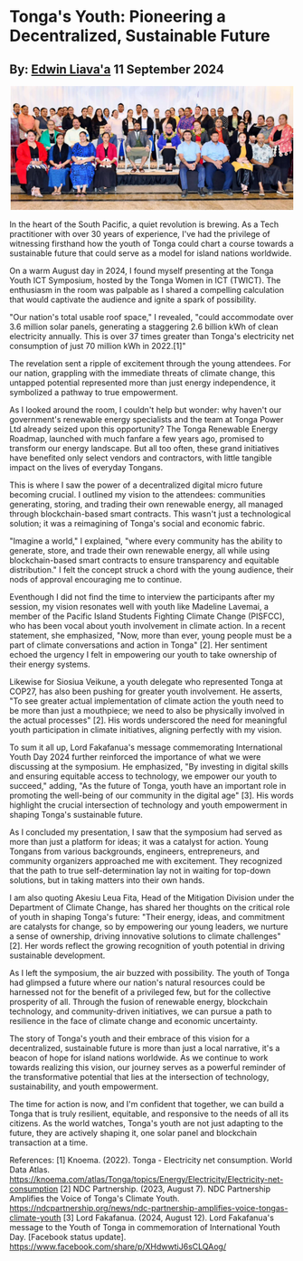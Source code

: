 # Tonga's Youth: Pioneering a Decentralized, Sustainable Future
## By: [Edwin Liava'a](https://github.com/EdwinLiavaa) 11 September 2024

<p align="center">
 <img width="500" src="https://github.com/EdwinLiavaa/liavaa.space/blob/main/blog/20240911/pic.png">
</p>

In the heart of the South Pacific, a quiet revolution is brewing. As a Tech practitioner with over 30 years of experience, I've had the privilege of witnessing firsthand how the youth of Tonga could chart a course towards a sustainable future that could serve as a model for island nations worldwide.

On a warm August day in 2024, I found myself presenting at the Tonga Youth ICT Symposium, hosted by the Tonga Women in ICT (TWICT). The enthusiasm in the room was palpable as I shared a compelling calculation that would captivate the audience and ignite a spark of possibility.

"Our nation's total usable roof space," I revealed, "could accommodate over 3.6 million solar panels, generating a staggering 2.6 billion kWh of clean electricity annually. This is over 37 times greater than Tonga's electricity net consumption of just 70 million kWh in 2022.[1]"

The revelation sent a ripple of excitement through the young attendees. For our nation, grappling with the immediate threats of climate change, this untapped potential represented more than just energy independence, it symbolized a pathway to true empowerment.

As I looked around the room, I couldn't help but wonder: why haven't our government's renewable energy specialists and the team at Tonga Power Ltd already seized upon this opportunity? The Tonga Renewable Energy Roadmap, launched with much fanfare a few years ago, promised to transform our energy landscape. But all too often, these grand initiatives have benefited only select vendors and contractors, with little tangible impact on the lives of everyday Tongans.

This is where I saw the power of a decentralized digital micro future becoming crucial. I outlined my vision to the attendees: communities generating, storing, and trading their own renewable energy, all managed through blockchain-based smart contracts. This wasn't just a technological solution; it was a reimagining of Tonga's social and economic fabric.

"Imagine a world," I explained, "where every community has the ability to generate, store, and trade their own renewable energy, all while using blockchain-based smart contracts to ensure transparency and equitable distribution." I felt the concept struck a chord with the young audience, their nods of approval encouraging me to continue.

Eventhough I did not find the time to interview the participants after my session, my vision resonates well with youth like Madeline Lavemai, a member of the Pacific Island Students Fighting Climate Change (PISFCC), who has been vocal about youth involvement in climate action. In a recent statement, she emphasized, "Now, more than ever, young people must be a part of climate conversations and action in Tonga" [2]. Her sentiment echoed the urgency I felt in empowering our youth to take ownership of their energy systems.

Likewise for Siosiua Veikune, a youth delegate who represented Tonga at COP27, has also been pushing for greater youth involvement. He asserts, "To see greater actual implementation of climate action the youth need to be more than just a mouthpiece; we need to also be physically involved in the actual processes" [2]. His words underscored the need for meaningful youth participation in climate initiatives, aligning perfectly with my vision.

To sum it all up, Lord Fakafanua's message commemorating International Youth Day 2024 further reinforced the importance of what we were discussing at the symposium. He emphasized, "By investing in digital skills and ensuring equitable access to technology, we empower our youth to succeed," adding, "As the future of Tonga, youth have an important role in promoting the well-being of our community in the digital age" [3]. His words highlight the crucial intersection of technology and youth empowerment in shaping Tonga's sustainable future.

As I concluded my presentation, I saw that the symposium had served as more than just a platform for ideas; it was a catalyst for action. Young Tongans from various backgrounds, engineers, entrepreneurs, and community organizers approached me with excitement. They recognized that the path to true self-determination lay not in waiting for top-down solutions, but in taking matters into their own hands.

I am also quoting Akesiu Leua Fita, Head of the Mitigation Division under the Department of Climate Change, has shared her thoughts on the critical role of youth in shaping Tonga's future: "Their energy, ideas, and commitment are catalysts for change, so by empowering our young leaders, we nurture a sense of ownership, driving innovative solutions to climate challenges" [2]. Her words reflect the growing recognition of youth potential in driving sustainable development.

As I left the symposium, the air buzzed with possibility. The youth of Tonga had glimpsed a future where our nation's natural resources could be harnessed not for the benefit of a privileged few, but for the collective prosperity of all. Through the fusion of renewable energy, blockchain technology, and community-driven initiatives, we can pursue a path to resilience in the face of climate change and economic uncertainty.

The story of Tonga's youth and their embrace of this vision for a decentralized, sustainable future is more than just a local narrative, it's a beacon of hope for island nations worldwide. As we continue to work towards realizing this vision, our journey serves as a powerful reminder of the transformative potential that lies at the intersection of technology, sustainability, and youth empowerment.

The time for action is now, and I'm confident that together, we can build a Tonga that is truly resilient, equitable, and responsive to the needs of all its citizens. As the world watches, Tonga's youth are not just adapting to the future, they are actively shaping it, one solar panel and blockchain transaction at a time.

References:
[1] Knoema. (2022). Tonga - Electricity net consumption. World Data Atlas. https://knoema.com/atlas/Tonga/topics/Energy/Electricity/Electricity-net-consumption
[2] NDC Partnership. (2023, August 7). NDC Partnership Amplifies the Voice of Tonga's Climate Youth. https://ndcpartnership.org/news/ndc-partnership-amplifies-voice-tongas-climate-youth
[3] Lord Fakafanua. (2024, August 12). Lord Fakafanua's message to the Youth of Tonga in commemoration of International Youth Day. [Facebook status update]. https://www.facebook.com/share/p/XHdwwtiJ6sCLQAog/


